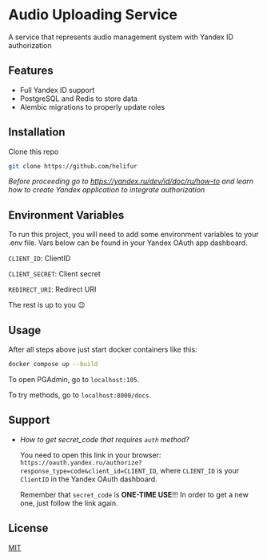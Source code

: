 # Audio Uploading Service

A service that represents audio management system with Yandex ID authorization


## Features

- Full Yandex ID support
- PostgreSQL and Redis to store data
- Alembic migrations to properly update roles


## Installation

Clone this repo

```bash
git clone https://github.com/helifur
```

*Before proceeding go to https://yandex.ru/dev/id/doc/ru/how-to and learn how to create Yandex application to integrate authorization*
## Environment Variables

To run this project, you will need to add some environment variables to your .env file.
Vars below can be found in your Yandex OAuth app dashboard.

`CLIENT_ID`: ClientID 

`CLIENT_SECRET`: Client secret

`REDIRECT_URI`: Redirect URI

The rest is up to you 😉
## Usage
After all steps above just start docker containers like this:

```bash
docker compose up --build
```

To open PGAdmin, go to `localhost:105`.

To try methods, go to `localhost:8000/docs`.
## Support

- *How to get secret_code that requires `auth` method?*

    You need to open this link in your browser:
    `https://oauth.yandex.ru/authorize?response_type=code&client_id=CLIENT_ID`, where `CLIENT_ID` is your `ClientID` in the Yandex OAuth dashboard.
    
    Remember that `secret_code` is **ONE-TIME USE**!!! In order to get a new one, just follow the link again.

## License

[MIT](https://choosealicense.com/licenses/mit/)

